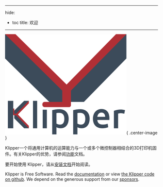 ***

hide:

- toc title: 欢迎

***

![](img/klipper-logo.png){ .center-image }

Klipper一个将通用计算机的运算能力与一个或多个微控制器相结合的3D打印机固件。有关Klipper的优势，请参阅[功能](Features.md)文档。

要开始使用 Klipper，请从[安装文档](Installation.md)开始阅读。

Klipper is Free Software. Read the [documentation](Overview.md) or view [the Klipper code on github](https://github.com/Klipper3d/klipper). We depend on the generous support from our [sponsors](Sponsors.md).
